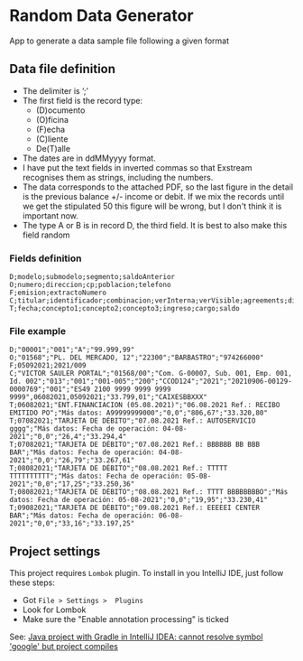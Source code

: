 # Random Data Generator

App to generate a data sample file following a given format

## Data file definition

 - The delimiter is ’;’
 - The first field is the record type:
    - (D)ocumento
    - (O)ficina
    - (F)echa
    - (C)liente 
    - De(T)alle  
 - The dates are in ddMMyyyy format.
 - I have put the text fields in inverted commas so that Exstream recognises them as strings, including the numbers.
 - The data corresponds to the attached PDF, so the last figure in the detail is the previous balance +/- income or debit. If we mix the records until we get the stipulated 50 this figure will be wrong, but I don't think it is important now.
 - The type A or B is in record D, the third field. It is best to also make this field random

### Fields definition

```text
D;modelo;submodelo;segmento;saldoAnterior
O;numero;direccion;cp;poblacion;telefono
F;emision;extractoNumero
C;titular;identificador;combinacion;verInterna;verVisible;agreements;division;caducidad;anyo;lote;hoja;iban;periodoInicial;periodoFinal;saldo;swift
T;fecha;concepto1;concepto2;concepto3;ingreso;cargo;saldo
```

### File example 

```text
D;"00001";"001";"A";"99.999,99"
O;"01568";"PL. DEL MERCADO, 12";"22300";"BARBASTRO";"974266000"
F;05092021;2021/009
C;"VICTOR SAULER PORTAL";"01568/00";"Com. G-00007, Sub. 001, Emp. 001, Id. 002";"013";"001";"001-005";"200";"CCOD124";"2021";"20210906-00129-0000769";"001";"ES49 2100 9999 9999 9999 9999",06082021,05092021;"33.799,01";"CAIXESBBXXX"
T;06082021;"ENT.FINANCIACION (05.08.2021)";"06.08.2021 Ref.: RECIBO EMITIDO PO";"Más datos: A99999999000";"0,0";"806,67";"33.320,80"
T;07082021;"TARJETA DE DÉBITO";"07.08.2021 Ref.: AUTOSERVICIO gggg";"Más datos: Fecha de operación: 04-08-2021";"0,0";"26,4";"33.294,4"
T;07082021;"TARJETA DE DÉBITO";"07.08.2021 Ref.: BBBBBB BB BBB BAR";"Más datos: Fecha de operación: 04-08-2021";"0,0";"26,79";"33.267,61"
T;08082021;"TARJETA DE DÉBITO";"08.08.2021 Ref.: TTTTT TTTTTTTTTT";"Más datos: Fecha de operación: 05-08-2021";"0,0";"17,25";"33.250,36"
T;08082021;"TARJETA DE DÉBITO";"08.08.2021 Ref.: TTTT BBBBBBBBO";"Más datos: Fecha de operación: 05-08-2021";"0,0";"19,95";"33.230,41"
T;09082021;"TARJETA DE DÉBITO";"09.08.2021 Ref.: EEEEEI CENTER BAR";"Más datos: Fecha de operación: 06-08-2021";"0,0";"33,16";"33.197,25"
```

## Project settings

This project requires `Lombok` plugin. To install in you IntelliJ IDE, just follow these steps:
 - Got `File > Settings >  Plugins`
 - Look for Lombok
 - Make sure the "Enable annotation processing" is ticked

See: [Java project with Gradle in IntelliJ IDEA: cannot resolve symbol 'google' but project compiles](https://stackoverflow.com/questions/24600804/java-project-with-gradle-in-intellij-idea-cannot-resolve-symbol-google-but-pr)